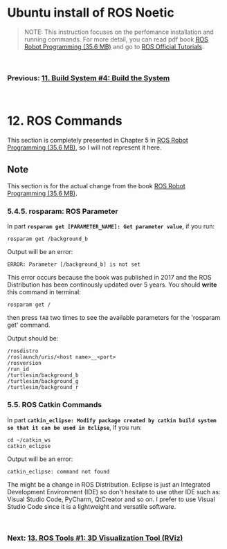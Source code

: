 # **Ubuntu install of ROS Noetic**

> NOTE: This instruction focuses on the perfomance installation and running commands. For more detail, you can read pdf book [ROS Robot Programming (35.6 MB)](https://www.robotis.com/service/download.php?no=719) and go to [ROS Official Tutorials](https://wiki.ros.org/ROS/Tutorials).

<br>

### Previous: [11. Build System #4: Build the System](11-Build-System-(4)-Build-the-System.md)

<br>

# 12. ROS Commands

This section is completely presented in Chapter 5 in [ROS Robot Programming (35.6 MB)](https://www.robotis.com/service/download.php?no=719), so I will not represent it here.

## Note

This section is for the actual change from the book [ROS Robot Programming (35.6 MB)](https://www.robotis.com/service/download.php?no=719).

### 5.4.5. rosparam: ROS Parameter

In part **`rosparam get [PARAMETER_NAME]: Get parameter value`**, if you run:

    rosparam get /background_b

Output will be an error:

    ERROR: Parameter [/background_b] is not set

This error occurs because the book was published in 2017 and the ROS Distribution has been continously updated over 5 years. You should **write** this command in terminal:

    rosparam get /

then press `TAB` two times to see the available parameters for the 'rosparam get' command.

Output should be:

    /rosdistro
    /roslaunch/uris/<host name>__<port>
    /rosversion
    /run_id
    /turtlesim/background_b
    /turtlesim/background_g
    /turtlesim/background_r

### 5.5. ROS Catkin Commands

In part **`catkin_eclipse: Modify package created by catkin build system so that it can
be used in Eclipse`**, if you run:

    cd ~/catkin_ws
    catkin_eclipse

Output will be an error:

    catkin_eclipse: command not found

The might be a change in ROS Distribution. Eclipse is just an Integrated Development Environment (IDE) so don't hesitate to use other IDE such as: Visual Studio Code, PyCharm, QtCreator and so on. I prefer to use Visual Studio Code since it is a lightweight and versatile software.

<br>

### Next: [13. ROS Tools #1: 3D Visualization Tool (RViz)](13-ROS-Tools-(1)-3D-Visualization-Tool-(RViz).md)